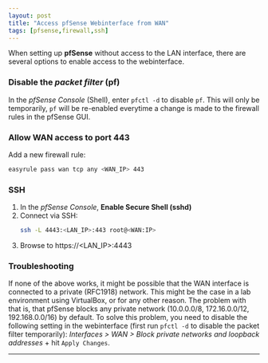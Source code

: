 ```yaml
---
layout: post
title: "Access pfSense Webinterface from WAN"
tags: [pfsense,firewall,ssh]
---
```


When setting up **pfSense** without access to the LAN interface, there are several options to enable access to the webinterface.

### Disable the *packet filter* (pf)
In the *pfSense Console*  (Shell), enter `pfctl -d` to disable `pf`. This will only be temporarily, `pf` will be re-enabled everytime a change is made to the firewall rules in the pfSense GUI.

### Allow WAN access to port 443
Add a new firewall rule:
```bash
easyrule pass wan tcp any <WAN_IP> 443
```

### SSH 
1. In the *pfSense Console*, **Enable Secure Shell (sshd)**
2. Connect via SSH:
   ```bash
   ssh -L 4443:<LAN_IP>:443 root@<WAN:IP>
   ```
3. Browse to https://<LAN_IP>:4443

### Troubleshooting
If none of the above works, it might be possible that the WAN interface is connected to a private (RFC1918) network. This might be the case in a lab environment using VirtualBox, or for any other reason. The problem with that is, that pfSense blocks any private network (10.0.0.0/8, 172.16.0.0/12, 192.168.0.0/16) by default. 
To solve this problem, you need to disable the following setting in the webinterface (first run `pfctl -d` to disable the packet filter temporarily):
*Interfaces > WAN > Block private networks and loopback addresses* + hit `Apply Changes`.

---
